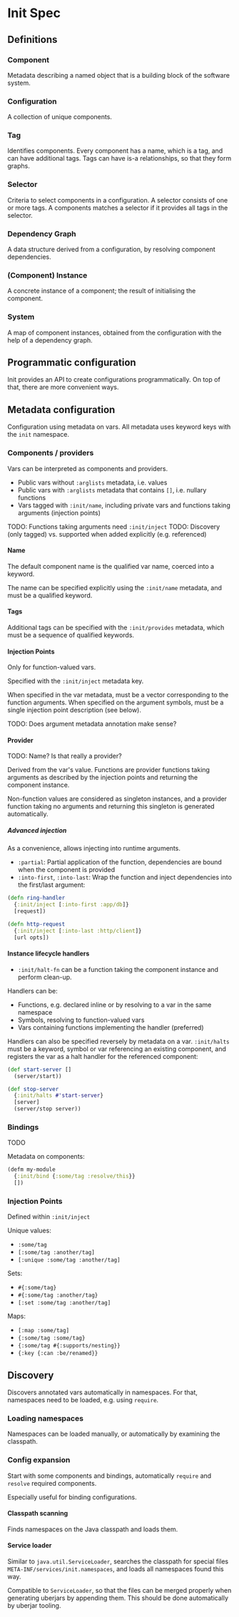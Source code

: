# Init Spec

## Definitions

### Component

Metadata describing a named object that is a building block of the software
system.

### Configuration

A collection of unique components.

### Tag

Identifies components.  Every component has a name, which is a tag, and can
have additional tags.  Tags can have is-a relationships, so that they form
graphs.

### Selector

Criteria to select components in a configuration.  A selector consists of one
or more tags.  A components matches a selector if it provides all tags in the
selector.

### Dependency Graph

A data structure derived from a configuration, by resolving component
dependencies.

### (Component) Instance

A concrete instance of a component; the result of initialising the component.

### System

A map of component instances, obtained from the configuration with the help of
a dependency graph.

## Programmatic configuration

Init provides an API to create configurations programmatically.  On top of
that, there are more convenient ways.

## Metadata configuration

Configuration using metadata on vars.  All metadata uses keyword keys with
the `init` namespace.

### Components / providers

Vars can be interpreted as components and providers.

* Public vars without `:arglists` metadata, i.e. values
* Public vars with `:arglists` metadata that contains `[]`, i.e. nullary
  functions
* Vars tagged with `:init/name`, including private vars and functions
  taking arguments (injection points)

TODO: Functions taking arguments need `:init/inject`
TODO: Discovery (only tagged) vs. supported when added explicitly (e.g. referenced)

#### Name

The default component name is the qualified var name, coerced into a keyword.

The name can be specified explicitly using the `:init/name` metadata,
and must be a qualified keyword.

#### Tags

Additional tags can be specified with the `:init/provides` metadata, which must be
a sequence of qualified keywords.

#### Injection Points

Only for function-valued vars.

Specified with the `:init/inject` metadata key.

When specified in the var metadata, must be a vector corresponding to the
function arguments.  When specified on the argument symbols, must be a single
injection point description (see below).

TODO: Does argument metadata annotation make sense?

#### Provider

TODO: Name? Is that really a provider?

Derived from the var's value.  Functions are provider functions taking
arguments as described by the injection points and returning the component
instance.

Non-function values are considered as singleton instances, and a provider
function taking no arguments and returning this singleton is generated
automatically.

##### Advanced injection

As a convenience, allows injecting into runtime arguments.

* `:partial`: Partial application of the function, dependencies are bound when
  the component is provided
* `:into-first`, `:into-last`: Wrap the function and inject dependencies into
  the first/last argument:

```clojure
(defn ring-handler
  {:init/inject [:into-first :app/db]}
  [request])

(defn http-request
  {:init/inject [:into-last :http/client]}
  [url opts])
```

#### Instance lifecycle handlers

* `:init/halt-fn` can be a function taking the component instance and perform
  clean-up.

Handlers can be:
* Functions, e.g. declared inline or by resolving to a var in the same namespace
* Symbols, resolving to function-valued vars
* Vars containing functions implementing the handler (preferred)

Handlers can also be specified reversely by metadata on a var.  `:init/halts`
must be a keyword, symbol or var referencing an existing component, and registers
the var as a halt handler for the referenced component:

```clojure
(def start-server []
  (server/start))

(def stop-server
  {:init/halts #'start-server}
  [server]
  (server/stop server))
```

### Bindings

TODO

Metadata on components:

```clojure
(defm my-module
  {:init/bind {:some/tag :resolve/this}}
  [])
```

### Injection Points

Defined within `:init/inject`

Unique values:
* `:some/tag`
* `[:some/tag :another/tag]`
* `[:unique :some/tag :another/tag]`

Sets:
* `#{:some/tag}`
* `#{:some/tag :another/tag}`
* `[:set :some/tag :another/tag]`

Maps:
* `[:map :some/tag]`
* `{:some/tag :some/tag}`
* `{:some/tag #{:supports/nesting}}`
* `{:key {:can :be/renamed}}`

## Discovery

Discovers annotated vars automatically in namespaces.  For that, namespaces
need to be loaded, e.g. using `require`.

### Loading namespaces

Namespaces can be loaded manually, or automatically by examining the classpath.

### Config expansion

Start with some components and bindings, automatically `require` and `resolve`
required components.

Especially useful for binding configurations.

#### Classpath scanning

Finds namespaces on the Java classpath and loads them.

#### Service loader

Similar to `java.util.ServiceLoader`, searches the classpath for special files
`META-INF/services/init.namespaces`, and loads all namespaces found this way.

Compatible to `ServiceLoader`, so that the files can be merged properly when
generating uberjars by appending them.  This should be done automatically by
uberjar tooling.
